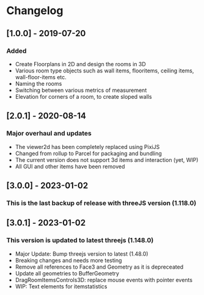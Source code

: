 # Changelog

## [1.0.0] - 2019-07-20
### Added
* Create Floorplans in 2D and design the rooms in 3D
* Various room type objects such as wall items, flooritems, ceiling items, wall-floor-items etc.
* Naming the rooms
* Switching between various metrics of measurement
* Elevation for corners of a room, to create sloped walls

## [2.0.1] - 2020-08-14
### Major overhaul and updates
* The viewer2d has been completely replaced using PixiJS
* Changed from rollup to Parcel for packaging and bundling
* The current version does not support 3d items and interaction (yet, WIP)
* All GUI and other items have been removed

## [3.0.0] - 2023-01-02
### This is the last backup of release with threeJS version (1.118.0)


## [3.0.1] - 2023-01-02
### This version is updated to latest threejs (1.148.0)
- Major Update: Bump threejs version to latest (1.48.0)
- Breaking changes and needs more testing
- Remove all references to Face3 and Geometry as it is depreceated
- Update all geometries to BufferGeometry
- DragRoomItemsControls3D: replace mouse events with pointer events
- WIP: Text elements for itemstatistics